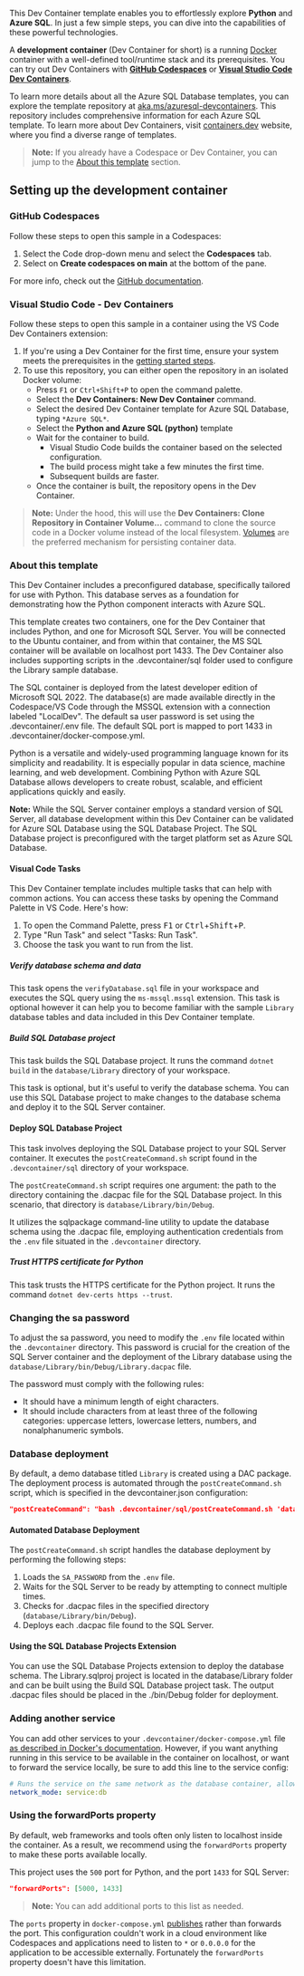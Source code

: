 
This Dev Container template enables you to effortlessly explore **Python** and **Azure SQL**. In just a few simple steps, you can dive into the capabilities of these powerful technologies.

A **development container** (Dev Container for short) is a running [Docker](https://www.docker.com) container with a well-defined tool/runtime stack and its prerequisites. You can try out Dev Containers with **[GitHub Codespaces](https://github.com/features/codespaces)** or **[Visual Studio Code Dev Containers](https://aka.ms/vscode-remote/containers)**.

To learn more details about all the Azure SQL Database templates, you can explore the template repository at [aka.ms/azuresql-devcontainers](https://aka.ms/azuresql-devcontainers). This repository includes comprehensive information for each Azure SQL template. To learn more about Dev Containers, visit [containers.dev](https://containers.dev/) website, where you find a diverse range of templates.

> **Note:** If you already have a Codespace or Dev Container, you can jump to the [About this template](#about-this-template) section.

## Setting up the development container

### GitHub Codespaces

Follow these steps to open this sample in a Codespaces:

1. Select the Code drop-down menu and select the **Codespaces** tab.
2. Select on **Create codespaces on main** at the bottom of the pane.

For more info, check out the [GitHub documentation](https://docs.github.com/en/free-pro-team@latest/github/developing-online-with-codespaces/creating-a-codespace#creating-a-codespace).

### Visual Studio Code - Dev Containers

Follow these steps to open this sample in a container using the VS Code Dev Containers extension:

1. If you're using a Dev Container for the first time, ensure your system meets the prerequisites in the [getting started steps](https://aka.ms/vscode-remote/containers/getting-started).
2. To use this repository, you can either open the repository in an isolated Docker volume:
    - Press `F1` or `Ctrl+Shift+P` to open the command palette.
    - Select the **Dev Containers: New Dev Container** command.
    - Select the desired Dev Container template for Azure SQL Database, typing `*Azure SQL*`.
    - Select the **Python and Azure SQL (python)** template
    - Wait for the container to build.
        - Visual Studio Code builds the container based on the selected configuration.
        - The build process might take a few minutes the first time.
        - Subsequent builds are faster.
    - Once the container is built, the repository opens in the Dev Container.

> **Note:** Under the hood, this will use the **Dev Containers: Clone Repository in Container Volume...** command to clone the source code in a Docker volume instead of the local filesystem. [Volumes](https://docs.docker.com/storage/volumes/) are the preferred mechanism for persisting container data.

### About this template

This Dev Container includes a preconfigured database, specifically tailored for use with Python. This database serves as a foundation for demonstrating how the Python component interacts with Azure SQL.

This template creates two containers, one for the Dev Container that includes Python, and one for Microsoft SQL Server. You will be connected to the Ubuntu container, and from within that container, the MS SQL container will be available on localhost port 1433. The Dev Container also includes supporting scripts in the .devcontainer/sql folder used to configure the Library sample database.

The SQL container is deployed from the latest developer edition of Microsoft SQL 2022. The database(s) are made available directly in the Codespace/VS Code through the MSSQL extension with a connection labeled "LocalDev". The default sa user password is set using the .devcontainer/.env file. The default SQL port is mapped to port 1433 in .devcontainer/docker-compose.yml.

Python is a versatile and widely-used programming language known for its simplicity and readability. It is especially popular in data science, machine learning, and web development. Combining Python with Azure SQL Database allows developers to create robust, scalable, and efficient applications quickly and easily.

**Note:**
While the SQL Server container employs a standard version of SQL Server, all database development within this Dev Container can be validated for Azure SQL Database using the SQL Database Project. The SQL Database project is preconfigured with the target platform set as Azure SQL Database.

#### Visual Code Tasks

This Dev Container template includes multiple tasks that can help with common actions. You can access these tasks by opening the Command Palette in VS Code. Here's how:

1. To open the Command Palette, press <kbd>F1</kbd> or <kbd>Ctrl</kbd>+<kbd>Shift</kbd>+<kbd>P</kbd>.
2. Type "Run Task" and select "Tasks: Run Task".
3. Choose the task you want to run from the list.

##### Verify database schema and data

This task opens the `verifyDatabase.sql` file in your workspace and executes the SQL query using the `ms-mssql.mssql` extension. This task is optional however it can help you to become familiar with the sample `Library` database tables and data included in this Dev Container template.

##### Build SQL Database project

This task builds the SQL Database project. It runs the command `dotnet build` in the `database/Library` directory of your workspace.

This task is optional, but it's useful to verify the database schema. You can use this SQL Database project to make changes to the database schema and deploy it to the SQL Server container.

#### Deploy SQL Database Project

This task involves deploying the SQL Database project to your SQL Server container. It executes the `postCreateCommand.sh` script found in the `.devcontainer/sql` directory of your workspace.

The `postCreateCommand.sh` script requires one argument: the path to the directory containing the .dacpac file for the SQL Database project. In this scenario, that directory is `database/Library/bin/Debug`.

It utilizes the sqlpackage command-line utility to update the database schema using the .dacpac file, employing authentication credentials from the `.env` file situated in the `.devcontainer` directory.

##### Trust HTTPS certificate for Python

This task trusts the HTTPS certificate for the Python project. It runs the command `dotnet dev-certs https --trust`.

### Changing the sa password

To adjust the sa password, you need to modify the `.env` file located within the `.devcontainer` directory. This password is crucial for the creation of the SQL Server container and the deployment of the Library database using the `database/Library/bin/Debug/Library.dacpac` file.

The password must comply with the following rules:

- It should have a minimum length of eight characters.
- It should include characters from at least three of the following categories: uppercase letters, lowercase letters, numbers, and nonalphanumeric symbols.

### Database deployment

By default, a demo database titled `Library` is created using a DAC package. The deployment process is automated through the `postCreateCommand.sh` script, which is specified in the devcontainer.json configuration:

```json
"postCreateCommand": "bash .devcontainer/sql/postCreateCommand.sh 'database/Library/bin/Debug'"
```

#### Automated Database Deployment

The `postCreateCommand.sh` script handles the database deployment by performing the following steps:

1. Loads the `SA_PASSWORD` from the `.env` file.
1. Waits for the SQL Server to be ready by attempting to connect multiple times.
1. Checks for .dacpac files in the specified directory (`database/Library/bin/Debug`).
1. Deploys each .dacpac file found to the SQL Server.

#### Using the SQL Database Projects Extension

You can use the SQL Database Projects extension to deploy the database schema. The Library.sqlproj project is located in the database/Library folder and can be built using the Build SQL Database project task. The output .dacpac files should be placed in the ./bin/Debug folder for deployment.

### Adding another service

You can add other services to your `.devcontainer/docker-compose.yml` file [as described in Docker's documentation](https://docs.docker.com/compose/compose-file/#service-configuration-reference). However, if you want anything running in this service to be available in the container on localhost, or want to forward the service locally, be sure to add this line to the service config:

```yaml
# Runs the service on the same network as the database container, allows "forwardPorts" in devcontainer.json function.
network_mode: service:db
```

### Using the forwardPorts property

By default, web frameworks and tools often only listen to localhost inside the container. As a result, we recommend using the `forwardPorts` property to make these ports available locally.

This project uses the `500` port for Python, and the port `1433` for SQL Server:

```json
"forwardPorts": [5000, 1433]
```
> **Note:** You can add additional ports to this list as needed.

The `ports` property in `docker-compose.yml` [publishes](https://docs.docker.com/config/containers/container-networking/#published-ports) rather than forwards the port. This configuration couldn't work in a cloud environment like Codespaces and applications need to listen to `*` or `0.0.0.0` for the application to be accessible externally. Fortunately the `forwardPorts` property doesn't have this limitation.